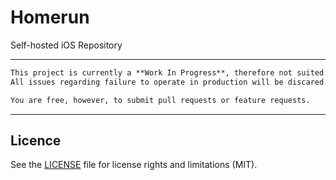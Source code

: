 # Homerun

Self-hosted iOS Repository

---

```md
This project is currently a **Work In Progress**, therefore not suited for production.
All issues regarding failure to operate in production will be discared.

You are free, however, to submit pull requests or feature requests.
```

---

## Licence

See the [LICENSE](LICENSE) file for license rights and limitations (MIT).
